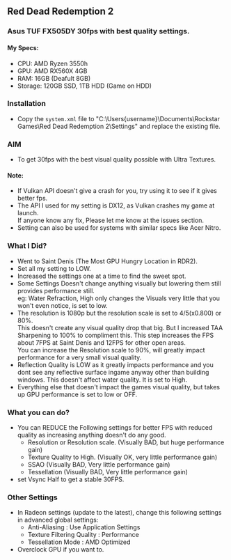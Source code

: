 ## Red Dead Redemption 2  
### Asus TUF FX505DY 30fps with best quality settings.

#### My Specs:  
* CPU: AMD Ryzen 3550h  
* GPU: AMD RX560X 4GB  
* RAM: 16GB  (Deafult 8GB)  
* Storage: 120GB SSD, 1TB HDD (Game on HDD)  

### Installation
* Copy the `system.xml`  file to "C:\Users\{username}\Documents\Rockstar Games\Red Dead Redemption 2\Settings\" and replace the existing file.  

### AIM
* To get 30fps with the best visual quality possible with Ultra Textures.    

#### Note:
* If Vulkan API doesn't give a crash for you, try using it to see if it gives better fps.
* The API I used for my setting is DX12, as Vulkan crashes my game at launch.  
  If anyone know any fix, Please let me know at the issues section.
* Setting can also be used for systems with similar specs like Acer Nitro.  

### What I Did?
* Went to Saint Denis (The Most GPU Hungry Location in RDR2).  
* Set all my setting to LOW.
* Increased the settings one at a time to find the sweet spot.   
* Some Settings Doesn't change anything visually but lowering them still provides performance still.  
  eg: Water Refraction, High only changes the Visuals very little that you won't even notice, is set to low. 
* The resolution is 1080p but the resolution scale is set to 4/5(x0.800) or 80%.  
  This doesn't create any visual quality drop that big. But I increased TAA Sharpening to 100% to compliment this.
  This step increases the FPS about 7FPS at Saint Denis and 12FPS for other open areas.  
  You can increase the Resolution scale to 90%, will greatly impact performance for a very small visual quality.  
* Reflection Quality is LOW as it greatly impacts performance and you dont see any reflective surface ingame anyway other than building windows.
  This doesn't affect water quality. It is set to High.
* Everything else that doesn't impact the games visual quality, but takes up GPU performance is set to low or OFF.

### What you can do?
* You can REDUCE the Following settings for better FPS with reduced quality as increasing anything doesn't do any good.
	* Resolution or Resolution scale. (Visually BAD, but huge performance gain)  
	* Texture Quality to High. (Visually OK, very little performance gain)  
	* SSAO (Visually BAD, Very little performance gain)  
	* Tessellation (Visually BAD, Very little performance gain) 
* set Vsync Half to get a stable 30FPS. 

### Other Settings 
* In Radeon settings (update to the latest), change this following settings in advanced global settings:
	* Anti-Aliasing : Use Application Settings
	* Texture Filtering Quality : Performance
	* Tessellation Mode : AMD Optimized
* Overclock GPU if you want to.

